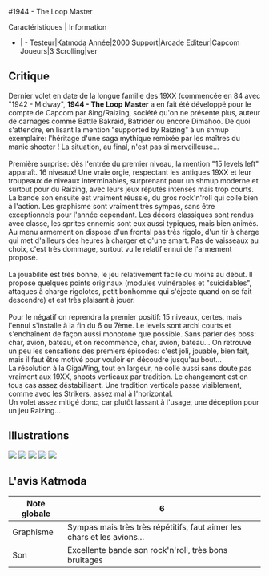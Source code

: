 #1944 - The Loop Master

Caractéristiques | Information
- | -
Testeur|Katmoda
Année|2000
Support|Arcade
Editeur|Capcom
Joueurs|3
Scrolling|ver

## Critique
Dernier volet en date de la longue famille des 19XX (commencée en 84 avec "1942 - Midway", <b>1944 - The Loop Master</b> a en fait été développé pour le compte de Capcom par 8ing/Raizing, société qu'on ne présente plus, auteur de carnages comme Battle Bakraid, Batrider ou encore Dimahoo. De quoi s'attendre, en lisant la mention "supported by Raizing" à un shmup exemplaire: l'héritage d'une saga mythique remixée par les maîtres du manic shooter ! La situation, au final, n'est pas si merveilleuse...<br/><br/>Première surprise: dès l'entrée du premier niveau, la mention "15 levels left" apparaît. 16 niveaux! Une vraie orgie, respectant les antiques 19XX et leur troupeaux de niveaux interminables, surprenant pour un shmup moderne et surtout pour du Raizing, avec leurs jeux réputés intenses mais trop courts.<br/>La bande son ensuite est vraiment réussie, du gros rock'n'roll qui colle bien à l'action. Les graphisme sont vraiment très sympas, sans être exceptionnels pour l'année cependant. Les décors classiques sont rendus avec classe, les sprites ennemis sont eux aussi typiques, mais bien animés. Au menu armement on dispose d'un frontal pas très rigolo, d'un tir à charge qui met d'ailleurs des heures à charger et d'une smart. Pas de vaisseaux au choix, c'est très dommage, surtout vu le relatif ennui de l'armement proposé.<br/><br/>La jouabilité est très bonne, le jeu relativement facile du moins au début. Il propose quelques points originaux (modules vulnérables et "suicidables", attaques à charge rigolotes, petit bonhomme qui s'éjecte quand on se fait descendre) et est très plaisant à jouer.<br/><br/>Pour le négatif on reprendra la premier positif: 15 niveaux, certes, mais l'ennui s'installe à la fin du 6 ou 7ème. Le levels sont archi courts et s'enchaînent de façon aussi monotone que possible. Sans parler des boss: char, avion, bateau, et on recommence, char, avion, bateau... On retrouve un peu les sensations des premiers épisodes: c'est joli, jouable, bien fait, mais il faut être motivé pour vouloir en découdre jusqu'au bout...<br/>La résolution à la GigaWing, tout en largeur, ne colle aussi sans doute pas vraiment aux 19XX, shoots verticaux par tradition. Le changement est en tous cas assez déstabilisant. Une tradition verticale passe visiblement, comme avec les Strikers, assez mal à l'horizontal.<br/>Un volet assez mitigé donc, car plutôt lassant à l'usage, une déception pour un jeu Raizing...

## Illustrations
![](http://www.shmup.com/images/thumbs/1944-1.jpg)
![](http://www.shmup.com/images/thumbs/1944-2.jpg)
![](http://www.shmup.com/images/thumbs/1944-3.jpg)
![](http://www.shmup.com/images/thumbs/img_fiche_4_290.gif)
![](http://www.shmup.com/images/thumbs/img_fiche_5_290.gif)

## L'avis Katmoda
Note globale|6
-|-
Graphisme|Sympas mais très très répétitifs, faut aimer les chars et les avions...
Son|Excellente bande son rock'n'roll, très bons bruitages
